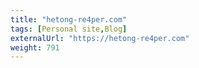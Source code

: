 ```yaml
---
title: "hetong-re4per.com"
tags: [Personal site,Blog]
externalUrl: "https://hetong-re4per.com"
weight: 791
---
```

